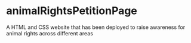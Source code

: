 # animalRightsPetitionPage
A HTML and CSS website that has been deployed to raise awareness for animal rights across different areas

